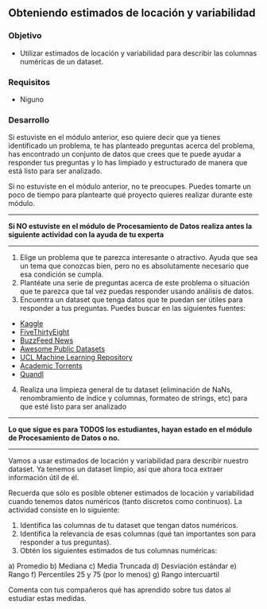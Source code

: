 ## Obteniendo estimados de locación y variabilidad

### Objetivo

- Utilizar estimados de locación y variabilidad para describir las columnas numéricas de un dataset.

### Requisitos

- Niguno

### Desarrollo

Si estuviste en el módulo anterior, eso quiere decir que ya tienes identificado un problema, te has planteado preguntas acerca del problema, has encontrado un conjunto de datos que crees que te puede ayudar a responder tus preguntas y lo has limpiado y estructurado de manera que está listo para ser analizado.

Si no estuviste en el módulo anterior, no te preocupes. Puedes tomarte un poco de tiempo para plantearte qué proyecto quieres realizar durante este módulo.

---

**Si NO estuviste en el módulo de Procesamiento de Datos realiza antes la siguiente actividad con la ayuda de tu experta**

---

1. Elige un problema que te parezca interesante o atractivo. Ayuda que sea un tema que conozcas bien, pero no es absolutamente necesario que esa condición se cumpla.
2. Plantéate una serie de preguntas acerca de este problema o situación que te parezca que tal vez puedas responder usando análisis de datos.
3. Encuentra un dataset que tenga datos que te puedan ser útiles para responder a tus preguntas. Puedes buscar en las siguientes fuentes:

- [Kaggle](https://www.kaggle.com/)
- [FiveThirtyEight](https://data.fivethirtyeight.com/)
- [BuzzFeed News](https://github.com/BuzzFeedNews)
- [Awesome Public Datasets](https://github.com/awesomedata/awesome-public-datasets)
- [UCL Machine Learning Repository](http://archive.ics.uci.edu/ml/index.php)
- [Academic Torrents](http://academictorrents.com/browse.php)
- [Quandl](https://www.quandl.com/search)

4. Realiza una limpieza general de tu dataset (eliminación de NaNs, renombramiento de índice y columnas, formateo de strings, etc) para que esté listo para ser analizado

---

**Lo que sigue es para TODOS los estudiantes, hayan estado en el módulo de Procesamiento de Datos o no.**

---

Vamos a usar estimados de locación y variabilidad para describir nuestro dataset. Ya tenemos un dataset limpio, así que ahora toca extraer información útil de él.

Recuerda que sólo es posible obtener estimados de locación y variabilidad cuando tenemos datos numéricos (tanto discretos como continuos). La actividad consiste en lo siguiente:

1. Identifica las columnas de tu dataset que tengan datos numéricos.
2. Identifica la relevancia de esas columnas (qué tan importantes son para responder a tus preguntas).
3. Obtén los siguientes estimados de tus columnas numéricas:

  a) Promedio
  b) Mediana
  c) Media Truncada
  d) Desviación estándar
  e) Rango
  f) Percentiles 25 y 75 (por lo menos)
  g) Rango intercuartil
  
Comenta con tus compañeros qué has aprendido sobre tus datos al estudiar estas medidas.